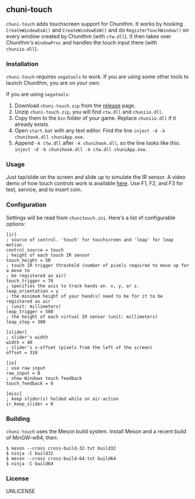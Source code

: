 chuni-touch
---

`chuni-touch` adds touchscreen support for Chunithm. It works by hooking `CreateWindowExA()` and `CreateWindowExW()` and do `RegisterTouchWindow()` on every window created by Chunithm (with `ctw.dll`). It then takes over Chunithm's `WindowProc` and handles the touch input there (with `chuniio.dll`).

### Installation

`chuni-touch` requires `segatools` to work. If you are using some other tools to launch Chunithm, you are on your own.

If you are using `segatools`:

1. Download `chuni-touch.zip` from the [release](https://github.com/Nat-Lab/chunithm-touch/releases) page.
2. Unzip `chuni-touch.zip`, you will find `ctw.dll` and `chuniio.dll`.
3. Copy them to the `bin` folder of your game. Replace `chuniio.dll` if it already exists. 
4. Open `start.bat` with any text editor. Find the line `inject -d -k chunihook.dll chuniApp.exe`.
5. Append `-k ctw.dll` after `-k chunihook.dll`, so the line looks like this: `inject -d -k chunihook.dll -k ctw.dll chuniApp.exe`.

### Usage

Just tap/slide on the screen and slide up to simulate the IR sensor. A video demo of how touch controls work is available [here](https://youtu.be/Uknwet_-wWw). Use F1, F2, and F3 for test, service, and to insert coin.

### Configuration

Settings will be read from `chunitouch.ini`. Here's a list of configurable options:

```
[ir]
; source of control. 'touch' for touchscreen and 'leap' for leap motion.
control_source = touch
; height of each touch IR sensor
touch_height = 50
; touch IR trigger threshold (number of pixels required to move up for a move to
; be registered as air)
touch_trigger = 70
; specifies the axis to track hands on. x, y, or z.
leap_orientation = y
; the minimum height of your hand(s) need to be for it to be registered as air
; (unit: millimeters)
leap_trigger = 500
; the height of each virtual IR sensor (unit: millimeters)
leap_step = 300

[slider]
; slider's width
width = 40
; slider's x-offset (pixels from the left of the screen)
offset = 318

[io]
; use raw input
raw_input = 0
; show Windows touch feedback
touch_feedback = 0

[misc]
; keep slider(s) holded while on air-action
ir_keep_slider = 0
```

### Building

`chuni-touch` uses the Meson build system. Install Meson and a recent build of MinGW-w64, then:

```
$ meson --cross cross-build-32.txt build32
$ ninja -C build32
$ meson --cross cross-build-64.txt build64
$ ninja -C build64
```

### License
UNLICENSE
